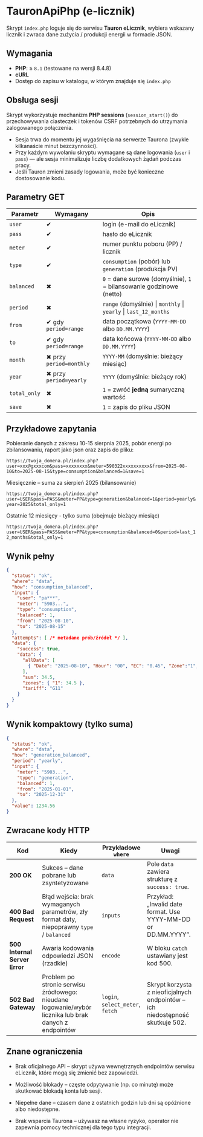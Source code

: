 # TauronApiPhp (e-licznik)

Skrypt `index.php` loguje się do serwisu **Tauron eLicznik**, wybiera wskazany licznik i zwraca dane zużycia / produkcji energii w formacie JSON.

## Wymagania

- **PHP**: ≥ `8.1` (testowane na wersji 8.4.8)
- **cURL**
- Dostęp do zapisu w katalogu, w którym znajduje się `index.php`

## Obsługa sesji

Skrypt wykorzystuje mechanizm **PHP sessions** (`session_start()`) do przechowywania ciasteczek i tokenów CSRF potrzebnych do utrzymania zalogowanego połączenia.  

- Sesja trwa do momentu jej wygaśnięcia na serwerze Taurona (zwykle kilkanaście minut bezczynności).  
- Przy każdym wywołaniu skryptu wymagane są dane logowania (`user` i `pass`) — ale sesja minimalizuje liczbę dodatkowych żądań podczas pracy.  
- Jeśli Tauron zmieni zasady logowania, może być konieczne dostosowanie kodu.

## Parametry GET

| Parametr      | Wymagany                 | Opis |
|---------------|--------------------------|------|
| `user`        | ✔                        | login (e-mail do eLicznik) |
| `pass`        | ✔                        | hasło do eLicznik |
| `meter`       | ✔                        | numer punktu poboru (PP) / licznik |
| `type`        | ✔                        | `consumption` (pobór) lub `generation` (produkcja PV) |
| `balanced`    | ✖                        | `0` = dane surowe (domyślnie), `1` = bilansowanie godzinowe (netto) |
| `period`      | ✖                        | `range` (domyślnie) \| `monthly` \| `yearly` \| `last_12_months` |
| `from`        | ✔ gdy `period=range`     | data początkowa (`YYYY-MM-DD` albo `DD.MM.YYYY`) |
| `to`          | ✔ gdy `period=range`     | data końcowa (`YYYY-MM-DD` albo `DD.MM.YYYY`) |
| `month`       | ✖ przy `period=monthly`  | `YYYY-MM` (domyślnie: bieżący miesiąc) |
| `year`        | ✖ przy `period=yearly`   | `YYYY` (domyślnie: bieżący rok) |
| `total_only`  | ✖                        | `1` = zwróć **jedną** sumaryczną wartość |
| `save`        | ✖                        | `1` = zapis do pliku JSON  |

## Przykładowe zapytania

Pobieranie danych z zakresu 10-15 sierpnia 2025, pobór energi po zbilansowaniu, raport jako json oraz zapis do pliku:

`https://twoja_domena.pl/index.php?user=xxx@gxxxcom&pass=xxxxxxxx&meter=590322xxxxxxxxxx&from=2025-08-10&to=2025-08-15&type=consumption&balanced=1&save=1`

Miesięcznie – suma za sierpień 2025 (bilansowanie)

`https://twoja_domena.pl/index.php?user=USER&pass=PASS&meter=PP&type=generation&balanced=1&period=yearly&year=2025&total_only=1`

Ostatnie 12 miesięcy - tylko suma (obejmuje bieżący miesiąc)

`https://twoja_domena.pl/index.php?user=USER&pass=PASS&meter=PP&type=consumption&balanced=0&period=last_12_months&total_only=1`


## Wynik pełny

```json
{
  "status": "ok",
  "where": "data",
  "how": "consumption_balanced",
  "input": {
    "user": "pa***",
    "meter": "5903...",
    "type": "consumption",
    "balanced": 1,
    "from": "2025-08-10",
    "to": "2025-08-15"
  },
  "attempts": [ /* metadane prób/źródeł */ ],
  "data": {
    "success": true,
    "data": {
      "allData": [
        { "Date": "2025-08-10", "Hour": "00", "EC": "0.45", "Zone":"1","ZoneName":"Cała doba","Taryfa":"G11" }
      ],
      "sum": 34.5,
      "zones": { "1": 34.5 },
      "tariff": "G11"
    }
  }
}
```

## Wynik kompaktowy (tylko suma)

```json
{
  "status": "ok",
  "where": "data",
  "how": "generation_balanced",
  "period": "yearly",
  "input": {
    "meter": "5903...",
    "type": "generation",
    "balanced": 1,
    "from": "2025-01-01",
    "to": "2025-12-31"
  },
  "value": 1234.56
}
```

## Zwracane kody HTTP

| Kod | Kiedy | Przykładowe `where` | Uwagi |
|-----|-------|----------------------|-------|
| **200 OK** | Sukces – dane pobrane lub zsyntetyzowane | `data` | Pole `data` zawiera strukturę z `success: true`. |
| **400 Bad Request** | Błąd wejścia: brak wymaganych parametrów, zły format daty, niepoprawny `type` / `balanced` | `inputs` | Przykład: „Invalid date format. Use YYYY-MM-DD or DD.MM.YYYY”. |
| **500 Internal Server Error** | Awaria kodowania odpowiedzi JSON (rzadkie) | `encode` | W bloku `catch` ustawiany jest kod 500. |
| **502 Bad Gateway** | Problem po stronie serwisu źródłowego: nieudane logowanie/wybór licznika lub brak danych z endpointów | `login`, `select_meter`, `fetch` | Skrypt korzysta z nieoficjalnych endpointów – ich niedostępność skutkuje 502. |


## Znane ograniczenia

- Brak oficjalnego API – skrypt używa wewnętrznych endpointów serwisu eLicznik, które mogą się zmienić bez zapowiedzi.

- Możliwość blokady – częste odpytywanie (np. co minutę) może skutkować blokadą konta lub sesji.

- Niepełne dane – czasem dane z ostatnich godzin lub dni są opóźnione albo niedostępne.

- Brak wsparcia Taurona – używasz na własne ryzyko, operator nie zapewnia pomocy technicznej dla tego typu integracji.
